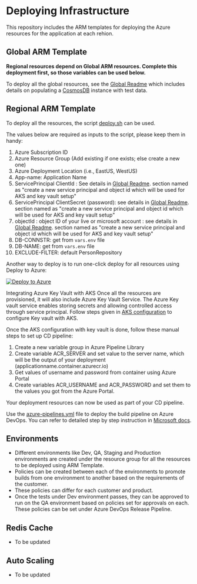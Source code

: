 
# Deploying Infrastructure

This repository includes the ARM templates for deploying the Azure resources for the application at each rehion.

## Global ARM Template

__Regional resources depend on Global ARM resources. Complete this deployment first, so those variables can be used below.__

To deploy all the global resources, see the [Global Readme](./global-resources/README.md) which includes details on populating a [CosmosDB](https://azure.microsoft.com/en-us/services/cosmos-db/) instance with test data. 

## Regional ARM Template

To deploy all the resources, the script [deploy.sh](deploy.sh) can be used.

The values below are required as inputs to the script, please keep them in handy:

1. Azure Subscription ID
2. Azure Resource Group (Add existing if one exists; else create a new one)
3. Azure Deployment Location (i.e., EastUS, WestUS)
4. App-name: Application Name
5. ServicePrincipal ClientId  : See details in [Global Readme](./global-resources/README.md). section named as "create a new service principal and object id which will be used for AKS and key vault setup"
6. ServicePrincipal ClientSecret (password):  see details in [Global Readme](./global-resources/README.md). section named as "create a new service principal and object id which will be used for AKS and key vault setup"
7. objectId : object ID of your live or microsoft account :  see details in [Global Readme](./global-resources/README.md). section named as "create a new service principal and object id which will be used for AKS and key vault setup"
8. DB-CONNSTR: get from  `vars.env` file
9. DB-NAME: get from  `vars.env` file
10. EXCLUDE-FILTER: default PersonRepository


Another way to deploy is to run one-click deploy for all resources using Deploy to Azure:

[![Deploy to Azure](http://azuredeploy.net/deploybutton.png)](https://azuredeploy.net/)

Integrating Azure Key Vault with AKS
Once all the resources are provisioned, it will also include Azure Key Vault Service. The Azure Key vault service enables storing secrets and allowing controlled access through service principal. Follow steps given in [AKS configuration](./AKSconfiguration.md) to configure Key vault with AKS.

Once the AKS configuration with key vault  is done, follow these manual steps to set up CD pipeline:

1. Create a new variable group in Azure Pipeline Library
1. Create variable ACR_SERVER and set value to the server name, which will be the output of your deployment (applicationname.container.azurecr.io)
1. Get values of username and password from container using Azure Portal
1. Create variables ACR_USERNAME and ACR_PASSWORD and set them to the values you got from the Azure Portal.

Your deployment resources can now be used as part of your CD pipeline.

Use the [azure-pipelines.yml](azure-pipelines.yml) file to deploy the build pipeline on Azure DevOps. You can refer to detailed step by step instruction in [Microsoft docs](https://docs.microsoft.com/en-us/azure/devops/pipelines/get-started-designer?view=vsts&tabs=new-nav).

## Environments

- Different environments like Dev, QA, Staging and Production environments are created under the resource group for all the resources to be deployed using ARM Template.
- Policies can be created between each of the environments to promote builds from one environment to another based on the requirements of the customer.
- These policies can differ for each customer and product.
- Once the tests under Dev environment passes, they can be approved to run on the QA environment based on policies set for approvals on each. These policies can be set under Azure DevOps Release Pipeline.

## Redis Cache

- To be updated

## Auto Scaling

- To be updated


